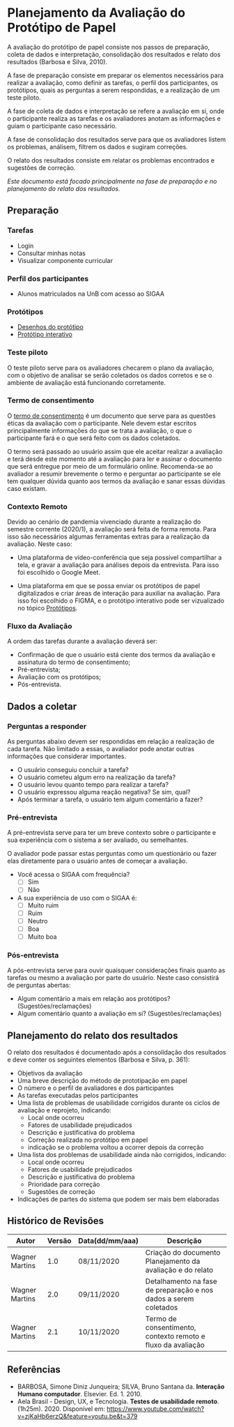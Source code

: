 # Planejamento da Avaliação do Protótipo de Papel

A avaliação do protótipo de papel consiste nos passos de preparação, coleta de dados e interpretação, consolidação dos resultados e relato dos resultados (Barbosa e Silva, 2010).

A fase de preparação consiste em preparar os elementos necessários para realizar a avaliação, como definir as tarefas, o perfil dos participantes, os protótipos, quais as perguntas a serem respondidas, e a realização de um teste piloto.

A fase de coleta de dados e interpretação se refere a avaliação em si, onde o participante realiza as tarefas e os avaliadores anotam as informações e guiam o participante caso necessário. 

A fase de consolidação dos resultados serve para que os avaliadores listem os problemas, análisem, filtrem os dados e sugiram correções. 

O relato dos resultados consiste em relatar os problemas encontrados e sugestões de correção.

_Este documento está focado principalmente na fase de preparação e no planejamento do relato dos resultados._

## Preparação

### Tarefas

- Login
- Consultar minhas notas
- Visualizar componente curricular

### Perfil dos participantes

- Alunos matriculados na UnB com acesso ao SIGAA

### Protótipos

- [Desenhos do protótipo](../protótipos/prototipo_de_papel.md)
- [Protótipo interativo](https://www.figma.com/proto/fZBY1jqeIODOFohHVMYG77/Prot%C3%B3tipo?node-id=34%3A4&scaling=min-zoom)

### Teste piloto

O teste piloto serve para os avaliadores checarem o plano da avaliação, com o objetivo de analisar se serão coletados os dados corretos e se o ambiente de avaliação está funcionando corretamente.

### Termo de consentimento

O [termo de consentimento](./termo_proto_papel.md) é um documento que serve para as questões éticas da avaliação com o participante. Nele devem estar escritos principalmente informações do que se trata a avaliação, o que o participante fará e o que será feito com os dados coletados.

O termo será passado ao usuário assim que ele aceitar realizar a avaliação e terá desde este momento até a avaliação para ler e assinar o documento que será entregue por meio de um formulário online. Recomenda-se ao avaliador a resumir brevemente o termo e perguntar ao participante se ele tem qualquer dúvida quanto aos termos da avaliação e sanar essas dúvidas caso existam.

### Contexto Remoto

Devido ao cenário de pandemia vivenciado durante a realização do semestre corrente (2020/1), a avaliação será feita de forma remota. Para isso são necessários algumas ferramentas extras para a realização da avaliação. Neste caso:

- Uma plataforma de vídeo-conferência que seja possível compartilhar a tela, e gravar a avaliação para análises depois da entrevista. Para isso foi escolhido o Google Meet.

- Uma plataforma em que se possa enviar os protótipos de papel digitalizados e criar áreas de interação para auxiliar na avaliação. Para isso foi escolhido o FIGMA, e o protótipo interativo pode ser vizualizado no tópico [Protótipos](#prototipos).

### Fluxo da Avaliação

A ordem das tarefas durante a avaliação deverá ser:

- Confirmação de que o usuário está ciente dos termos da avaliação e assinatura do termo de consentimento;
- Pré-entrevista;
- Avaliação com os protótipos;
- Pós-entrevista.

## Dados a coletar

### Perguntas a responder

As perguntas abaixo devem ser respondidas em relação a realização de cada tarefa. Não limitado a essas, o avaliador pode anotar outras informações que considerar importantes.

- O usuário conseguiu concluir a tarefa?
- O usuário cometeu algum erro na realização da tarefa? 
- O usuário levou quanto tempo para realizar a tarefa?
- O usuário expressou alguma reação negativa? Se sim, qual?
- Após terminar a tarefa, o usuário tem algum comentário a fazer?

### Pré-entrevista

A pré-entrevista serve para ter um breve contexto sobre o participante e sua experiência com o sistema a ser avaliado, ou semelhantes.

O avaliador pode passar estas perguntas como um questionário ou fazer elas diretamente para o usuário antes de começar a avaliação.

- Você acessa o SIGAA com frequência?
    - [ ] Sim
    - [ ] Não
- A sua experiência de uso com o SIGAA é:
    - [ ] Muito ruim
    - [ ] Ruim
    - [ ] Neutro
    - [ ] Boa
    - [ ] Muito boa

### Pós-entrevista

A pós-entrevista serve para ouvir quaisquer considerações finais quanto as tarefas ou mesmo a avaliação por parte do usuário. Neste caso consistirá de perguntas abertas:

- Algum comentário a mais em relação aos protótipos? (Sugestões/reclamações)
- Algum comentário quanto a avaliação em si? (Sugestões/reclamações)

## Planejamento do relato dos resultados

O relato dos resultados é documentado após a consolidação dos resultados e deve conter os seguintes elementos (Barbosa e Silva, p. 361):

- Objetivos da avaliação
- Uma breve descrição do método de prototipação em papel
- O número e o perfil de avaliadores e dos participantes
- As tarefas executadas pelos participantes
- Uma lista de problemas de usabilidade corrigidos durante os ciclos de avaliação e reprojeto, indicando:   
    - Local onde ocorreu
    - Fatores de usabilidade prejudicados
    - Descrição e justificativa do problema
    - Correção realizada no protótipo em papel
    - indicação se o problema voltou a ocorrer depois da correção
- Uma lista dos problemas de usabilidade ainda não corrigidos, indicando:
    - Local onde ocorreu
    - Fatores de usabilidade prejudicados
    - Descrição e justificativa do problema
    - Prioridade para correção
    - Sugestões de correção
- Indicações de partes do sistema que podem ser mais bem elaboradas


## Histórico de Revisões

|Autor|Versão|Data(dd/mm/aaa)|Descrição
|-|-|-|-
|Wagner Martins| 1.0 | 08/11/2020 | Criação do documento<br>Planejamento da avaliação e do relato
|Wagner Martins| 2.0 | 09/11/2020 | Detalhamento na fase de preparação e nos dados a serem coletados
|Wagner Martins| 2.1 | 10/11/2020 | Termo de consentimento, contexto remoto e fluxo da avaliação

## Referências

* BARBOSA, Simone Diniz Junqueira; SILVA, Bruno Santana da. **Interação Humano computador**. Elsevier. Ed. 1. 2010.
* Aela Brasil - Design, UX, e Tecnologia. **Testes de usabilidade remoto**. (1h25m). 2020. Disponível em: <https://www.youtube.com/watch?v=zjKaHb6erzQ&feature=youtu.be&t=379>